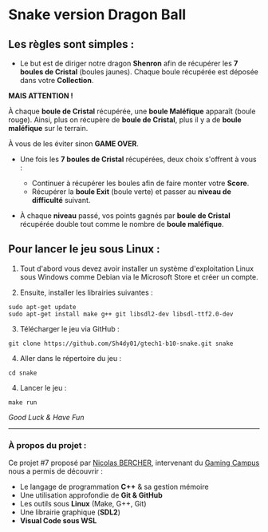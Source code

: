 # Snake version Dragon Ball 

## Les règles sont simples :

- Le but est de diriger notre dragon **Shenron** afin de récupérer les **7 boules de Cristal** (boules jaunes).
    Chaque boule récupérée est déposée dans votre **Collection**.

**MAIS ATTENTION !**

À chaque **boule de Cristal** récupérée, une **boule Maléfique** apparaît (boule rouge).
Ainsi, plus on récupère de **boule de Cristal**, plus il y a de **boule maléfique** sur le terrain.

À vous de les éviter sinon **GAME OVER**.


- Une fois les **7 boules de Cristal** récupérées, deux choix s'offrent à vous : 
    - Continuer à récupérer les boules afin de faire monter votre **Score**.
    - Récupérer la **boule Exit** (boule verte) et passer au **niveau de difficulté** suivant.

- À chaque **niveau** passé, vos points gagnés par **boule de Cristal** récupérée double tout comme le nombre de **boule maléfique**.


## Pour lancer le jeu sous Linux :

1. Tout d'abord vous devez avoir installer un système d'exploitation Linux sous Windows comme Debian via le Microsoft Store et créer un compte.

2. Ensuite, installer les librairies suivantes :
```
sudo apt-get update
sudo apt-get install make g++ git libsdl2-dev libsdl-ttf2.0-dev
```
3. Télécharger le jeu via GitHub :
```
git clone https://github.com/Sh4dy01/gtech1-b10-snake.git snake
```
4. Aller dans le répertoire du jeu :
```
cd snake
```
4. Lancer le jeu :
```
make run
```
*Good Luck & Have Fun*

---
### **À propos du projet :**

Ce projet #7 proposé par [Nicolas BERCHER](https://www.linkedin.com/in/nicolas-bercher), intervenant du [Gaming Campus](https://gamingcampus.fr/) nous a permis de découvrir : 
- Le langage de programmation **C++** & sa gestion mémoire
- Une utilisation approfondie de **Git & GitHub**
- Les outils sous **Linux** (Make, G++, Git)
- Une librairie graphique (**SDL2**)
- **Visual Code sous WSL**
